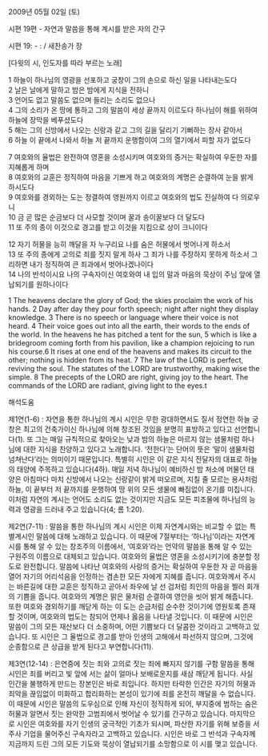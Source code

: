 2009년 05월 02일 (토)

시편 19편 - 자연과 말씀을 통해 계시를 받은 자의 간구



시편 19: - : / 새찬송가  장

[다윗의 시, 인도자를 따라 부르는 노래]

1 하늘이 하나님의 영광을 선포하고 궁창이 그의 손으로 하신 일을 나타내는도다  
2 날은 날에게 말하고 밤은 밤에게 지식을 전하니  
3 언어도 없고 말씀도 없으며 들리는 소리도 없으나  
4 그의 소리가 온 땅에 통하고 그의 말씀이 세상 끝까지 이르도다 
하나님이 해를 위하여 하늘에 장막을 베푸셨도다  
5 해는 그의 신방에서 나오는 신랑과 같고 그의 길을 달리기 기뻐하는 장사 같아서  
6 하늘 이 끝에서 나와서 하늘 저 끝까지 운행함이여 그의 열기에서 피할 자가 없도다  

7 여호와의 율법은 완전하여 영혼을 소성시키며 여호와의 증거는 확실하여 
우둔한 자를 지혜롭게 하며  
8 여호와의 교훈은 정직하여 마음을 기쁘게 하고 
여호와의 계명은 순결하여 눈을 밝게 하시도다  
9 여호와를 경외하는 도는 정결하여 영원까지 이르고 
여호와의 법도 진실하여 다 의로우니  
10 금 곧 많은 순금보다 더 사모할 것이며 꿀과 송이꿀보다 더 달도다  
11 또 주의 종이 이것으로 경고를 받고 이것을 지킴으로 상이 크니이다  

12 자기 허물을 능히 깨달을 자 누구리요 나를 숨은 허물에서 벗어나게 하소서  
13 또 주의 종에게 고의로 죄를 짓지 말게 하사 그 죄가 나를 주장하지 못하게 하소서 
그리하면 내가 정직하여 큰 죄과에서 벗어나겠나이다  
14 나의 반석이시요 나의 구속자이신 여호와여 
내 입의 말과 마음의 묵상이 주님 앞에 열납되기를 원하나이다 

1 The heavens declare the glory of God; the skies proclaim the work of his hands. 2 Day after day they pour forth speech; night after night they display knowledge. 3 There is no speech or language where their voice is not heard. 4 Their voice goes out into all the earth, their words to the ends of the world. In the heavens he has pitched a tent for the sun, 5 which is like a bridegroom coming forth from his pavilion, like a champion rejoicing to run his course.6 It rises at one end of the heavens and makes its circuit to the other; nothing is hidden from its heat. 7 The law of the LORD is perfect, reviving the soul. The statutes of the LORD are trustworthy, making wise the simple. 8 The precepts of the LORD are right, giving joy to the heart. The commands of the LORD are radiant, giving light to the eyes.t

해석도움





제1연(1-6) : 자연을 통한 하나님의 계시 
시인은 무한 광대하면서도 질서 정연한 하늘 궁창은 최고의 건축가이신 하나님에 의해 창조된 것임을 분명히 표방하고 있다고 선언합니다(1). 또 그는 매일 규칙적으로 찾아오는 낮과 밤의 하늘은 마르지 않는 샘물처럼 하나님에 대한 지식을 찬양하고 있다고 노래합니다. ‘전한다’는 단어의 뜻은 ‘말이 샘물처럼 넘쳐난다’라는 의미이기 때문입니다. 특별히 시인은 이 같은 지식 전달자의 대표로 하늘의 태양에 주목하고 있습니다(4하). 매일 저녁 하나님이 예비하신 밤 처소에 머물던 태양은 아침마다 마치 신방에서 나오는 신랑같이 밝게 떠오르며, 지칠 줄 모르는 용사처럼 하늘, 이 끝부터 저 끝까지를 운행하여 땅 위의 모든 생물에 빠짐없이 온기를 미칩니다. 이처럼 자연의 계시는 언어도 소리도 없는 것이지만 지금도 모든 피조물에 하나님의 능력과 영광을 드러내 주고 있습니다(4; 롬 1:20).   

제2연(7-11) : 말씀을 통한 하나님의 계시
시인은 이제 자연계시와는 비교할 수 없는 특별계시인 말씀에 대해 노래하고 있습니다. 이 때문에 7절부터는 ‘하나님’이라는 자연계시를 통해 알 수 있는 창조주의 이름에서, ‘여호와’라는 언약의 말씀을 통해 알 수 있는 구원주의 이름으로 대체되고 있습니다. 여호와의 율법은 영혼을 소성시키기에 충분할 정도로 완전합니다. 말씀에 나타난 여호와의 사랑의 증거는 확실하여 우둔한 자 곧 마음을 열어 자기의 어리석음을 인정하는 겸손한 모든 자에게 지혜를 줍니다. 여호와께서 주시는 바른길에 대한 교훈은 정직하고 곧아서 좌우에 날 선 검처럼 죄인의 마음을 찔러 회개의 기쁨을 줍니다. 여호와의 계명은 맑은 물처럼 순결하여 영안을 씻어 밝게 해줍니다. 또한 여호와 경외하기를 깨닫게 하는 이 도는 순금처럼 순수한 것이기에 영원토록 존재할 것이며, 여호와의 법도는 참되어 언제나 옳음을 나타낼 것입니다. 이 때문에 시인은 말씀이 그의 모든 재산보다 더 소중하며, 어떤 기쁨보다 더 달콤한 것이라고 고백하고 있습니다. 또 시인은 그 율법으로 경고를 받아 인생의 고해에서 파선하지 않으며, 그것에 순종함으로 큰 상급을 받게 된다고 부연합니다(11).   

제3연(12-14) : 은연중에 짓는 죄와 고의로 짓는 죄에 빠지지 않기를 구함 
말씀을 통해 시인은 죄를 버리고 빛 앞에 서는 삶이 얼마나 보배로운지를 새삼 깨닫게 됩니다. 사실 인간을 불행하게 만드는 장본인은 바로 죄입니다. 하지만 타락한 인간은 자기의 허물과 죄악을 끊임없이 미화하고 합리화하는 본성이 있기에 죄를 온전히 깨달을 수 없습니다. 이 때문에 시인은 말씀의 도우심으로 인해 자신이 정직하게 되어, 부지중에 범하는 숨은 허물과 알면서 짓는 완악한 고범죄에서 벗어날 수 있기를 간구하고 있습니다. 마지막으로 시인은 여호와를 자기 인생의 궁극적인 기초가 되시며, 파산한 자기를 위해 보증을 서주사 기업을 물어주신 구속자라고 고백하고 있습니다. 시인은 바로 그 반석과 구속자께 지금까지 드린 그의 모든 기도와 묵상이 열납되기를 소망함으로 이 시를 맺고 있습니다.